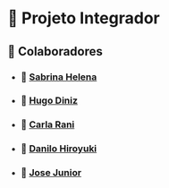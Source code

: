 # 📌 Projeto Integrador


## 👥 Colaboradores
- ### 🔗 [Sabrina Helena](https://gist.github.com/sabrinahelena)
- ### 🔗 [Hugo Diniz](https://github.com/Hugogdiniz)
- ### 🔗 [Carla Rani](https://github.com/carlarani)
- ### 🔗 [Danilo Hiroyuki](https://github.com/hiroyuki222)
- ### 🔗 [Jose Junior](https://github.com/NICKN1)


